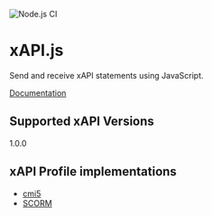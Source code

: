 ![Node.js CI](https://github.com/xapijs/xapi/workflows/Node.js%20CI/badge.svg)

# xAPI.js
Send and receive xAPI statements using JavaScript.

[Documentation](/src/README.md)

## Supported xAPI Versions
1.0.0

## xAPI Profile implementations
- [cmi5](https://github.com/xapijs/cmi5)
- [SCORM](https://github.com/xapijs/scorm)
